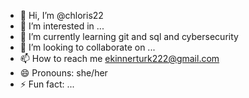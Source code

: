 - 👋 Hi, I’m @chloris22
- 👀 I’m interested in ...
- 🌱 I’m currently learning git and sql and cybersecurity
- 💞️ I’m looking to collaborate on ...
- 📫 How to reach me ekinnerturk222@gmail.com
- 😄 Pronouns: she/her
- ⚡ Fun fact: ...

<!---
chloris22/chloris22 is a ✨ special ✨ repository because its `README.md` (this file) appears on your GitHub profile.
You can click the Preview link to take a look at your changes.
--->

